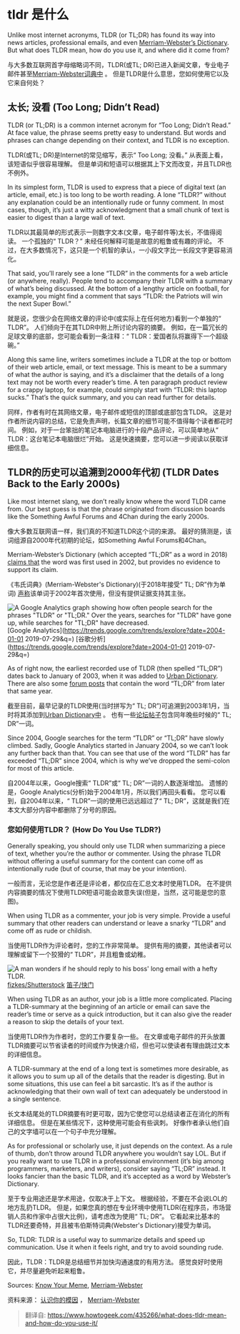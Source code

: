 # tldr 是什么

Unlike most internet acronyms, TLDR (or TL;DR) has found its way into news articles, professional emails, and even [Merriam-Webster’s Dictionary](https://www.merriam-webster.com/dictionary/TL;DR). But what does TLDR mean, how do you use it, and where did it come from?

与大多数互联网首字母缩略词不同，TLDR(或TL; DR)已进入新闻文章，专业电子邮件甚至[Merriam-Webster词典中](https://www.merriam-webster.com/dictionary/TL;DR) 。 但是TLDR是什么意思，您如何使用它以及它来自何处？

## 太长; 没看 **(**Too Long; Didn’t Read**)**

TLDR (or TL;DR) is a common internet acronym for “Too Long; Didn’t Read.” At face value, the phrase seems pretty easy to understand. But words and phrases can change depending on their context, and TLDR is no exception.

TLDR(或TL; DR)是Internet的常见缩写，表示“ Too Long; 没看。” 从表面上看，该短语似乎很容易理解。 但是单词和短语可以根据其上下文而改变，并且TLDR也不例外。

In its simplest form, TLDR is used to express that a piece of digital text (an article, email, etc.) is too long to be worth reading. A lone “TLDR?” without any explanation could be an intentionally rude or funny comment. In most cases, though, it’s just a witty acknowledgment that a small chunk of text is easier to digest than a large wall of text.

TLDR以其最简单的形式表示一则数字文本(文章，电子邮件等)太长，不值得阅读。 一个孤独的“ TLDR？” 未经任何解释可能是故意的粗鲁或有趣的评论。 不过，在大多数情况下，这只是一个机智的承认，一小段文字比一长段文字更容易消化。

That said, you’ll rarely see a lone “TLDR” in the comments for a web article (or anywhere, really). People tend to accompany their TLDR with a summary of what’s being discussed. At the bottom of a lengthy article on football, for example, you might find a comment that says “TLDR: the Patriots will win the next Super Bowl.”

就是说，您很少会在网络文章的评论中(或实际上在任何地方)看到一个单独的“ TLDR”。 人们倾向于在其TLDR中附上所讨论内容的摘要。 例如，在一篇冗长的足球文章的底部，您可能会看到一条注释：“ TLDR：爱国者队将赢得下一个超级碗。”

Along this same line, writers sometimes include a TLDR at the top or bottom of their web article, email, or text message. This is meant to be a summary of what the author is saying, and it’s a disclaimer that the details of a long text may not be worth every reader’s time. A ten paragraph product review for a crappy laptop, for example, could simply start with “TLDR: this laptop sucks.” That’s the quick summary, and you can read further for details.

同样，作者有时在其网络文章，电子邮件或短信的顶部或底部包含TLDR。 这是对作者所说内容的总结，它是免责声明，长篇文章的细节可能不值得每个读者都花时间。 例如，对于一台笨拙的笔记本电脑进行的十段产品评论，可以简单地从“ TLDR：这台笔记本电脑很烂”开始。 这是快速摘要，您可以进一步阅读以获取详细信息。

## TLDR的历史可以追溯到2000年代初 **(**TLDR Dates Back to the Early 2000s**)**

Like most internet slang, we don’t really know where the word TLDR came from. Our best guess is that the phrase originated from discussion boards like the Something Awful Forums and 4Chan during the early 2000s.

像大多数互联网语一样，我们真的不知道TLDR这个词的来源。 最好的猜测是，该词组源自2000年代初期的论坛，如Something Awful Forums和4Chan。

Merriam-Webster’s Dictionary (which accepted “TL;DR” as a word in 2018) [claims that](https://www.merriam-webster.com/dictionary/TL;DR) the word was first used in 2002, but provides no evidence to support its claim.

《韦氏词典》(Merriam-Webster's Dictionary)(于2018年接受“ TL; DR”作为单词) [声称](https://www.merriam-webster.com/dictionary/TL;DR)该单词于2002年首次使用，但没有提供证据支持其主张。

![A Google Analytics graph showing how often people search for the phrases "TLDR" or "TL;DR." Over the years, searches for "TLDR" have gone up, while searches for "TL;DR" have decreased.](https://i-blog.csdnimg.cn/blog_migrate/61bbf46b06646a1c8048c32cd77a0fef.png)[Google Analytics](https://trends.google.com/trends/explore?date=2004-01-01 2019-07-29&q=) [谷歌分析](https://trends.google.com/trends/explore?date=2004-01-01 2019-07-29&q=)

As of right now, the earliest recorded use of TLDR (then spelled “TL;DR”) dates back to January of 2003, when it was added to [Urban Dictionary](https://www.urbandictionary.com/define.php?term=TLDR). There are also some [forum posts](https://genmay.com/tl-dr-t150556.html) that contain the word “TL;DR” from later that same year.

截至目前，最早记录的TLDR使用(当时拼写为“ TL; DR”)可追溯到2003年1月，当时将其添加到[Urban Dictionary中](https://www.urbandictionary.com/define.php?term=TLDR) 。 也有一些[论坛帖子](https://genmay.com/tl-dr-t150556.html)包含同年晚些时候的“ TL; DR”一词。

Since 2004, Google searches for the term “TLDR” or “TL;DR” have slowly climbed. Sadly, Google Analytics started in January 2004, so we can’t look any further back than that. You can see that use of the word “TLDR” has far exceeded “TL;DR” since 2004, which is why we’ve dropped the semi-colon for most of this article.

自2004年以来，Google搜索“ TLDR”或“ TL; DR”一词的人数逐渐增加。 遗憾的是，Google Analytics(分析)始于2004年1月，所以我们再回头看看。 您可以看到，自2004年以来，“ TLDR”一词的使用已远远超过了“ TL; DR”，这就是我们在本文大部分内容中都删除了分号的原因。

### 您如何使用TLDR？ **(**How Do You Use TLDR?**)**

Generally speaking, you should only use TLDR when summarizing a piece of text, whether you’re the author or commenter. Using the phrase TLDR without offering a useful summary for the content can come off as intentionally rude (but of course, that may be your intention).

一般而言，无论您是作者还是评论者，都仅应在汇总文本时使用TLDR。 在不提供内容摘要的情况下使用TLDR短语可能会故意失误(但是，当然，这可能是您的意图)。

When using TLDR as a commenter, your job is very simple. Provide a useful summary that other readers can understand or leave a snarky “TLDR” and come off as rude or childish.

当使用TLDR作为评论者时，您的工作非常简单。 提供有用的摘要，其他读者可以理解或留下一个狡猾的“ TLDR”，并且粗鲁或幼稚。

![A man wonders if he should reply to his boss' long email with a hefty TLDR.](https://i-blog.csdnimg.cn/blog_migrate/cbf85475dc5b932c614756ebd70db7c5.png)[fizkes/Shutterstock](https://www.shutterstock.com/image-photo/head-shot-serious-puzzled-african-american-1414318691) [笛子/快门](https://www.shutterstock.com/image-photo/head-shot-serious-puzzled-african-american-1414318691)

When using TLDR as an author, your job is a little more complicated. Placing a TLDR-summary at the beginning of an article or email can save the reader’s time or serve as a quick introduction, but it can also give the reader a reason to skip the details of your text.

当使用TLDR作为作者时，您的工作要复杂一些。 在文章或电子邮件的开头放置TLDR摘要可以节省读者的时间或作为快速介绍，但也可以使读者有理由跳过文本的详细信息。

A TLDR-summary at the end of a long text is sometimes more desirable, as it allows you to sum up all of the details that the reader is digesting. But in some situations, this use can feel a bit sarcastic. It’s as if the author is acknowledging that their own wall of text can adequately be understood in a single sentence.

长文本结尾处的TLDR摘要有时更可取，因为它使您可以总结读者正在消化的所有详细信息。 但是在某些情况下，这种使用可能会有些讽刺。 好像作者承认他们自己的文字墙可以在一个句子中充分理解。

As for professional or scholarly use, it just depends on the context. As a rule of thumb, don’t throw around TLDR anywhere you wouldn’t say LOL. But if you really want to use TLDR in a professional environment (it’s big among programmers, marketers, and writers), consider saying “TL;DR” instead. It looks fancier than the basic TLDR, and it’s accepted as a word by Webster’s Dictionary.

至于专业用途还是学术用途，仅取决于上下文。 根据经验，不要在不会说LOL的地方乱扔TLDR。 但是，如果您真的想在专业环境中使用TLDR(在程序员，市场营销人员和作家中占很大比例)，请考虑改为使用“ TL; DR”。 它看起来比基本的TLDR还要奇特，并且被韦伯斯特词典(Webster's Dictionary)接受为单词。

So, TLDR: TLDR is a useful way to summarize details and speed up communication. Use it when it feels right, and try to avoid sounding rude.

因此，TLDR：TLDR是总结细节并加快沟通速度的有用方法。 感觉良好时使用它，并尽量避免听起来粗鲁。

Sources: [Know Your Meme](https://knowyourmeme.com/memes/tldr#fn2), [Merriam-Webster](https://www.merriam-webster.com/dictionary/TL;DR)

资料来源： [认识你的模因](https://knowyourmeme.com/memes/tldr#fn2) ， [Merriam-Webster](https://www.merriam-webster.com/dictionary/TL;DR)

> 翻译自: https://www.howtogeek.com/435266/what-does-tldr-mean-and-how-do-you-use-it/